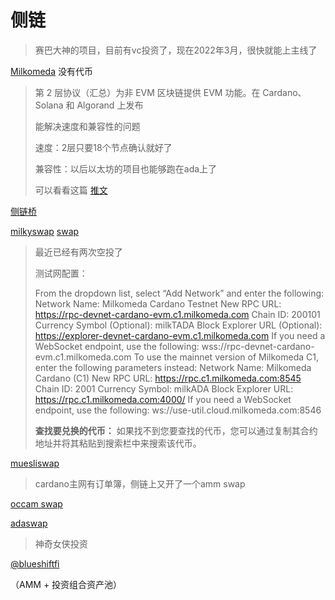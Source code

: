 # 侧链

> 赛巴大神的项目，目前有vc投资了，现在2022年3月，很快就能上主线了

[Milkomeda](https://twitter.com/Milkomeda_com) 没有代币

> 第 2 层协议（汇总）为非 EVM 区块链提供 EVM 功能。在 Cardano、Solana 和 Algorand 上发布
>
> 能解决速度和兼容性的问题
>
> 速度：2层只要18个节点确认就好了
>
> 兼容性：以后以太坊的项目也能够跑在ada上了
>
> 可以看看这篇 [推文](https://twitter.com/thepizzaknight_/status/1502851072812982272)

[侧链桥](https://cardano-bridge.milkomeda.com/bridge)

[milkyswap](https://twitter.com/realmilkyswap)  [swap](https://www.milkyswap.exchange/swap)

> 最近已经有两次空投了
>
> 
>
> 测试网配置：
>
> From the dropdown list, select “Add Network” and enter the following:
> Network Name: Milkomeda Cardano Testnet
> New RPC URL: https://rpc-devnet-cardano-evm.c1.milkomeda.com
> Chain ID: 200101
> Currency Symbol (Optional): milkTADA
> Block Explorer URL (Optional): https://explorer-devnet-cardano-evm.c1.milkomeda.com
> If you need a WebSocket endpoint, use the following: wss://rpc-devnet-cardano-evm.c1.milkomeda.com
> To use the mainnet version of Milkomeda C1, enter the following parameters instead: 
> Network Name: Milkomeda Cardano (C1)
> New RPC URL: https://rpc.c1.milkomeda.com:8545
> Chain ID: 2001
> Currency Symbol: milkADA
> Block Explorer URL: https://rpc.c1.milkomeda.com:4000/
> If you need a WebSocket endpoint, use the following: ws://use-util.cloud.milkomeda.com:8546
>
> **查找要兑换的代币：** 如果找不到您要查找的代币，您可以通过复制其合约地址并将其粘贴到搜索栏中来搜索该代币。



[muesliswap](https://milkomeda.muesliswap.com/swap)

> cardano主网有订单簿，侧链上又开了一个amm swap



[occam swap](https://app.occam-x.fi/)



[adaswap](https://twitter.com/adaswapapp)

> 神奇女侠投资



[@blueshiftfi](https://twitter.com/blueshiftfi)

（AMM + 投资组合资产池）



